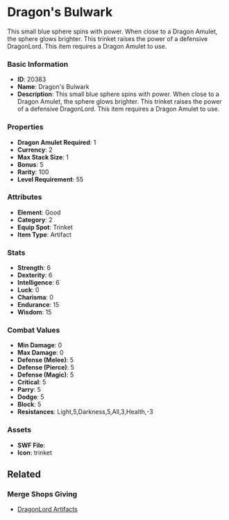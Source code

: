 # Dragon's Bulwark

This small blue sphere spins with power. When close to a Dragon Amulet, the sphere glows brighter. This trinket raises the power of a defensive DragonLord. This item requires a Dragon Amulet to use.

### Basic Information

- **ID**: 20383
- **Name**: Dragon&#039;s Bulwark
- **Description**: This small blue sphere spins with power. When close to a Dragon Amulet, the sphere glows brighter. This trinket raises the power of a defensive DragonLord. This item requires a Dragon Amulet to use.

### Properties

- **Dragon Amulet Required**: 1
- **Currency**: 2
- **Max Stack Size**: 1
- **Bonus**: 5
- **Rarity**: 100
- **Level Requirement**: 55

### Attributes

- **Element**: Good
- **Category**: 2
- **Equip Spot**: Trinket
- **Item Type**: Artifact

### Stats

- **Strength**: 6
- **Dexterity**: 6
- **Intelligence**: 6
- **Luck**: 0
- **Charisma**: 0
- **Endurance**: 15
- **Wisdom**: 15

### Combat Values

- **Min Damage**: 0
- **Max Damage**: 0
- **Defense (Melee)**: 5
- **Defense (Pierce)**: 5
- **Defense (Magic)**: 5
- **Critical**: 5
- **Parry**: 5
- **Dodge**: 5
- **Block**: 5
- **Resistances**: Light,5,Darkness,5,All,3,Health,-3

### Assets

- **SWF File**: 
- **Icon**: trinket

## Related

### Merge Shops Giving

- [DragonLord Artifacts](../merge-shops/351-dragonlord-artifacts.md)

